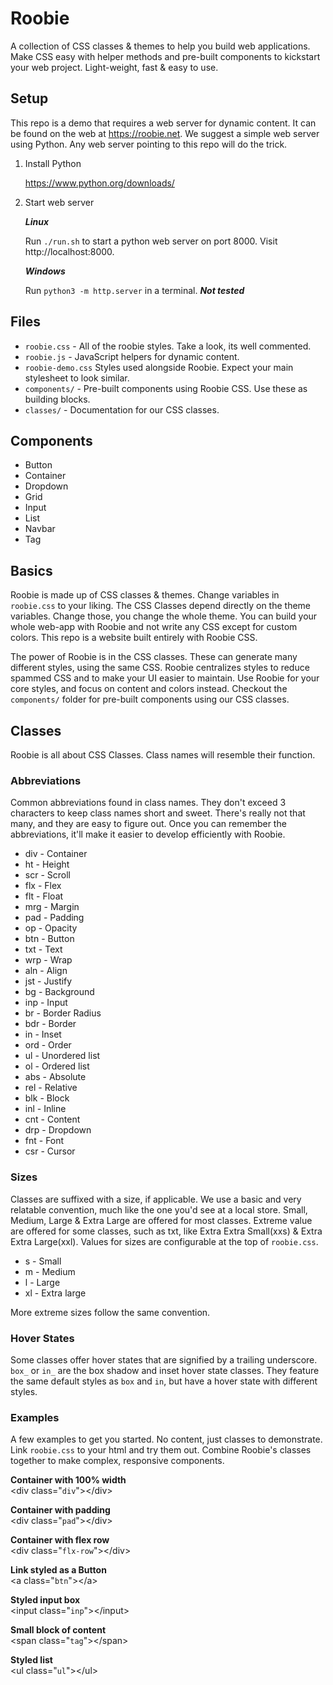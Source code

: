 # Roobie

A collection of CSS classes & themes to help you build web applications.  Make CSS easy with helper methods and pre-built components to kickstart your web project.  Light-weight, fast & easy to use.

## Setup

This repo is a demo that requires a web server for dynamic content.   It can be found on the web at https://roobie.net.  We suggest a simple web server using Python.  Any web server pointing to this repo will do the trick.

1. Install Python

    https://www.python.org/downloads/

2. Start web server

    ***Linux***

    Run `./run.sh` to start a python web server on port 8000.  Visit http://localhost:8000.

    ***Windows***

    Run `python3 -m http.server` in a terminal.  ***Not tested***

## Files

- `roobie.css` - All of the roobie styles.  Take a look, its well commented.
- `roobie.js` -  JavaScript helpers for dynamic content.
- `roobie-demo.css` Styles used alongside Roobie.  Expect your main stylesheet to look similar.
- `components/` - Pre-built components using Roobie CSS.  Use these as building blocks. 
- `classes/` - Documentation for our CSS classes.

## Components

- Button
- Container
- Dropdown
- Grid
- Input
- List
- Navbar
- Tag

## Basics

Roobie is made up of CSS classes & themes.  Change variables in `roobie.css` to your liking.  The CSS Classes depend directly on the theme variables.  Change those, you change the whole theme.  You can build your whole web-app with Roobie and not write any CSS except for custom colors.  This repo is a website built entirely with Roobie CSS.

The power of Roobie is in the CSS classes.  These can generate many different styles, using the same CSS.  Roobie centralizes styles to reduce spammed CSS and to make your UI easier to maintain.  Use Roobie for your core styles, and focus on content and colors instead. Checkout the `components/` folder for pre-built components using our CSS classes.

## Classes

Roobie is all about CSS Classes.  Class names will resemble their function.

### Abbreviations

Common abbreviations found in class names. They don't exceed 3 characters to keep class names short and sweet. There's really not that many, and they are easy to figure out.  Once you can remember the abbreviations, it'll make it easier to develop efficiently with Roobie.

- div - Container
- ht - Height
- scr - Scroll
- flx - Flex
- flt - Float
- mrg - Margin
- pad - Padding
- op - Opacity
- btn - Button
- txt - Text
- wrp - Wrap
- aln - Align
- jst - Justify
- bg - Background
- inp - Input
- br - Border Radius
- bdr - Border
- in - Inset
- ord - Order
- ul - Unordered list
- ol - Ordered list
- abs - Absolute
- rel - Relative
- blk - Block
- inl - Inline
- cnt - Content
- drp - Dropdown
- fnt - Font
- csr - Cursor

### Sizes

Classes are suffixed with a size, if applicable. We use a basic and very relatable convention, much like the one you'd see at a local store.  Small, Medium, Large & Extra Large are offered for most classes.  Extreme value are offered for some classes, such as txt, like Extra Extra Small(xxs) & Extra Extra Large(xxl).  Values for sizes are configurable at the top of `roobie.css`. 

- s - Small
- m - Medium
- l - Large
- xl - Extra large

More extreme sizes follow the same convention.

### Hover States

Some classes offer hover states that are signified by a trailing underscore.  `box_` or `in_` are the box shadow and inset hover state classes.  They feature the same default styles as `box` and `in`, but have a hover state with different styles.

### Examples

A few examples to get you started. No content, just classes to demonstrate. Link `roobie.css` to your html and try them out.
Combine Roobie's classes together to make complex, responsive components.

**Container with 100% width**<br />
&lt;div class="`div`">&lt;/div>

**Container with padding**<br />
&lt;div class="`pad`">&lt;/div>

**Container with flex row**<br />
&lt;div class="`flx-row`">&lt;/div>

**Link styled as a Button**<br />
&lt;a class="`btn`">&lt;/a>

**Styled input box**<br />
&lt;input class="`inp`">&lt;/input>

**Small block of content**<br />
&lt;span class="`tag`">&lt;/span>

**Styled list**<br />
&lt;ul class="`ul`">&lt;/ul>

